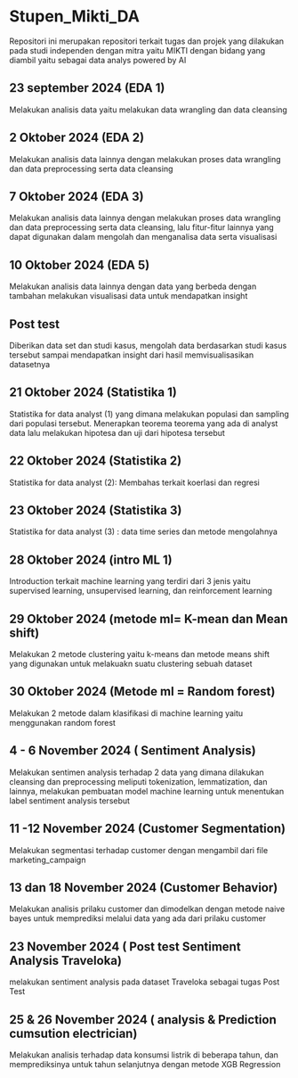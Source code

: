 # Stupen_Mikti_DA
Repositori ini merupakan repositori terkait tugas dan projek yang dilakukan pada studi independen dengan mitra yaitu MIKTI dengan bidang yang diambil yaitu sebagai data analys powered by AI

## 23 september 2024 (EDA 1)
Melakukan analisis data yaitu melakukan data wrangling dan data cleansing

## 2 Oktober 2024 (EDA 2)
Melakukan analisis data lainnya dengan melakukan proses data wrangling
dan data preprocessing serta data cleansing

## 7 Oktober 2024 (EDA 3)
Melakukan analisis data lainnya dengan melakukan proses data wrangling
dan data preprocessing serta data cleansing, lalu fitur-fitur lainnya
yang dapat digunakan dalam mengolah dan menganalisa data serta visualisasi

##  10 Oktober 2024 (EDA 5)
Melakukan analisis data lainnya dengan data yang berbeda dengan tambahan 
melakukan visualisasi data untuk mendapatkan insight

## Post test 
Diberikan data set dan studi kasus, mengolah data berdasarkan studi kasus tersebut
sampai mendapatkan insight dari hasil memvisualisasikan datasetnya

## 21 Oktober 2024 (Statistika 1)
Statistika for data analyst (1) yang dimana melakukan populasi dan sampling dari populasi tersebut.
Menerapkan teorema teorema yang ada di analyst data lalu melakukan hipotesa dan uji dari hipotesa tersebut

## 22 Oktober 2024 (Statistika 2)
Statistika for data analyst (2): Membahas terkait koerlasi dan regresi 

## 23 Oktober 2024 (Statistika 3)
Statistika for data analyst (3) : data time series dan metode mengolahnya

## 28 Oktober 2024 (intro ML 1)
Introduction terkait machine learning yang terdiri dari 3 jenis yaitu
supervised learning, unsupervised learning, dan reinforcement learning

## 29 Oktober 2024 (metode ml= K-mean dan Mean shift)
Melakukan 2 metode clustering yaitu k-means dan metode means shift yang 
digunakan untuk melakuakn suatu clustering sebuah dataset

## 30 Oktober 2024 (Metode ml = Random forest)
Melakukan 2 metode dalam klasifikasi di machine learning yaitu
menggunakan random forest

## 4 - 6 November 2024 ( Sentiment Analysis)
Melakukan sentimen analysis terhadap 2 data yang dimana dilakukan
cleansing dan preprocessing meliputi tokenization, lemmatization,
dan lainnya, melakukan pembuatan model machine learning untuk 
menentukan label sentiment analysis tersebut

## 11 -12 November 2024 (Customer Segmentation)
Melakukan segmentasi terhadap customer dengan mengambil
dari file marketing_campaign

## 13 dan 18 November 2024 (Customer Behavior)
Melakukan analisis prilaku customer dan dimodelkan dengan
metode naive bayes untuk memprediksi melalui data yang ada
dari prilaku customer

## 23 November 2024 ( Post test Sentiment Analysis Traveloka)
melakukan sentiment analysis pada dataset Traveloka
sebagai tugas Post Test

## 25 & 26 November 2024 ( analysis & Prediction cumsution electrician)
Melakukan analisis terhadap data konsumsi listrik di beberapa tahun, dan 
memprediksinya untuk tahun selanjutnya dengan metode XGB Regression